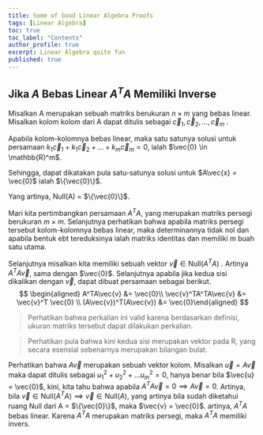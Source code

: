 ```yaml
---
title: Some of Good Linear Algebra Proofs
tags: [Linear Algebra]
toc: true
toc_label: "Contents"
author_profile: true
excerpt: Linear Algebra quite fun
published: true
---
```


## Jika $A$ Bebas Linear $A^TA$ Memiliki Inverse

Misalkan A merupakan sebuah matriks berukuran $n \times m$ yang bebas linear.
Misalkan kolom kolom dari A dapat ditulis sebagai $\vec{c}_1, \vec{c}_2, \dots, \vec{c}_m$ .

Apabila kolom-kolomnya bebas linear, maka satu satunya solusi untuk persamaan $k_1\vec{c}_1 + k_1\vec{c}_2 + \dots + k_m\vec{c}_m = 0$, ialah $\vec{0} \in \mathbb{R}^m$.

Sehingga, dapat dikatakan pula satu-satunya solusi untuk $A\vec{x} = \vec{0}$ ialah $\{\vec{0}\}$.

Yang artinya, Null(A) = $\{\vec{0}\}$.

Mari kita pertimbangkan persamaan $A^TA$, yang merupakan matriks persegi berukuran $m \times m$. Selanjutnya perhatikan bahwa apabila matriks persegi tersebut kolom-kolomnya bebas linear, maka determinannya tidak nol dan apabila bentuk ebt tereduksinya ialah matriks identitas dan memiliki m buah satu utama.

Selanjutnya misalkan kita memiliki sebuah vektor $\vec{v} \in \text{Null}(A^TA)$ . Artinya $A^TA\vec{v}$, sama dengan $\vec{0}$. Selanjutnya apabila jika kedua sisi dikalikan dengan $\vec{v}$, dapat dibuat persamaan sebagai berikut.
$$
\begin{aligned} A^TA\vec{v} &= \vec{0}\\ \vec{v}^TA^TA\vec{v} &= \vec{v}^T \vec{0} \\ (A\vec{v})^T(A\vec{v}) &= \vec{0}\end{aligned}
$$

> Perhatikan bahwa perkalian ini valid karena berdasarkan definisi, ukuran matriks tersebut dapat dilakukan perkalian.

> Perhatikan pula bahwa kini kedua sisi merupakan vektor pada R, yang secara esensial sebenarnya merupakan bilangan bulat.

Perhatikan bahwa $A\vec{v}$ merupakan sebuah vektor kolom. Misalkan $\vec{u} = A\vec{v}$ maka dapat ditulis sebagai $u_1^2 + u_2^2 + \dots u_m^2=0$, hanya benar bila $\vec{u} = \vec{0}$, kini, kita tahu bahwa apabila $A^TA\vec{v} = 0 \implies A\vec{v} = 0$. Artinya, bila $\vec{v} \in \text{Null}(A^TA) \implies \vec{v} \in \text{Null}(A)$, yang artinya bila sudah diketahui ruang Null dari A = $\{\vec{0}\}$, maka  $\vec{v} = \vec{0}$. artinya, $A^TA$ bebas linear. Karena $A^TA$ merupakan matriks persegi, maka $A^TA$ memiliki invers.
